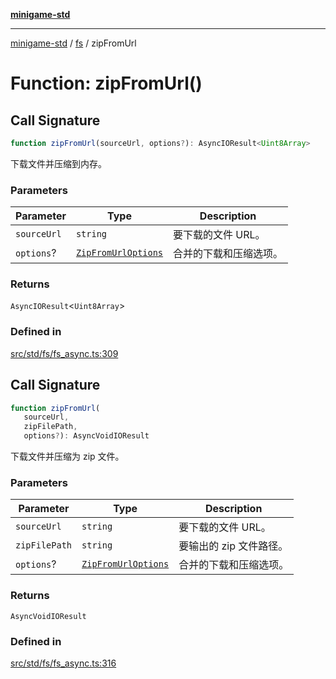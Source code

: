 [**minigame-std**](../../../README.md)

***

[minigame-std](../../../README.md) / [fs](../README.md) / zipFromUrl

# Function: zipFromUrl()

## Call Signature

```ts
function zipFromUrl(sourceUrl, options?): AsyncIOResult<Uint8Array>
```

下载文件并压缩到内存。

### Parameters

| Parameter | Type | Description |
| ------ | ------ | ------ |
| `sourceUrl` | `string` | 要下载的文件 URL。 |
| `options`? | [`ZipFromUrlOptions`](../type-aliases/ZipFromUrlOptions.md) | 合并的下载和压缩选项。 |

### Returns

`AsyncIOResult`\<`Uint8Array`\>

### Defined in

[src/std/fs/fs\_async.ts:309](https://github.com/JiangJie/minigame-std/blob/ddafbfd7359780ec38a81aeff021a80d33e07eb0/src/std/fs/fs_async.ts#L309)

## Call Signature

```ts
function zipFromUrl(
   sourceUrl, 
   zipFilePath, 
   options?): AsyncVoidIOResult
```

下载文件并压缩为 zip 文件。

### Parameters

| Parameter | Type | Description |
| ------ | ------ | ------ |
| `sourceUrl` | `string` | 要下载的文件 URL。 |
| `zipFilePath` | `string` | 要输出的 zip 文件路径。 |
| `options`? | [`ZipFromUrlOptions`](../type-aliases/ZipFromUrlOptions.md) | 合并的下载和压缩选项。 |

### Returns

`AsyncVoidIOResult`

### Defined in

[src/std/fs/fs\_async.ts:316](https://github.com/JiangJie/minigame-std/blob/ddafbfd7359780ec38a81aeff021a80d33e07eb0/src/std/fs/fs_async.ts#L316)
